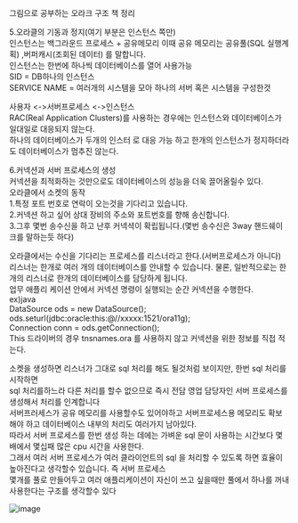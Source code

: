 그림으로 공부하는 오라크 구조 책 정리


5.오라클의 기동과 정지(여기 부분은 인스턴스 쪽만)  
인스턴스는 백그라운드 프로세스 + 공유메모리 이때 공유 메모리는 공유풀(SQL 실행계획) ,버퍼캐시(조회된 데이터) 를 말합니다.  
인스턴스는 한번에 하나씩 데이터베이스를 열어 사용가능  
SID = DB하나의 인스턴스  
SERVICE NAME = 여러개의 시스템을 모아 하나의 서버 혹은 시스템을 구성한것  

사용자 <->서버프로세스 <->인스턴스  
RAC(Real Application Clusters)를 사용하는 경우에는 인스턴스와 데이터베이스가 일대일로 대응되지 않는다.  
하나의 데이터베이스가 두개의 인스터 로 대응 가능 하고 한개의 인스턴스가 정지하더라도 데이터베이스가 멈추진 않는다.   

6.커넥션과 서버 프로세스의 생성  
커넥션을 최적화하는 것만으로도 데이터베이스의 성능을 더욱 끌어올릴수 있다.  
오라클에서 소켓의 동작  
1.특정 포트 번호로 연락이 오는것을 기다리고 있습니다.  
2.커넥션 하고 싶어 상대 장비의 주소와 포트번호를 향해 송신합니다.  
3.그후 몇번 송수신을 하고 난후 커넥셕이 확립됩니다.(몇번 송수신은 3way 핸드쉐이크를 말하는듯 하다)  

오라클에서는 수신을 기다리는 프로세스를 리스너라고 한다.(서버프로세스가 아니다)  
리스너는 한개로 여러 개의 데이터베이스를 안내할 수 있습니다. 물론, 일반적으로는 한개의 리스너로 한개의 데이터베이스를 담당하게 됩니다.  
업무 애플리 케이션 안에서 커넥션 명령이 실행되는 순간 커넥션을 수행한다.  
ex)java  
DataSource ods = new DataSource();  
ods.seturl(jdbc:oracle:this:@//xxxxx:1521/ora11g);  
Connection conn = ods.getConnection();  
This 드라이버의 경우 tnsnames.ora 를 사용하지 않고 커넥션을 위한 정보를 직접 적는다.  

소켓을 생성하면 리스너가 그대로 sql 처리를 해도 될것처럼 보이지만, 한번 sql 처리를 시작하면  
sql 처리를하느라 다른 처리를 할수 없으므로 즉시 전담 영업 담당자인 서버 프로세스를 생성해서 처리를 인계합니다  
서버프러세스가 공유 메모리를 사용할수도 있어야하고 서버프로세스용 메모리도 확보해야 하고 데이터베이스 내부의 처리도 여러가지 남아있다.  
따라서 서버 프로세스를 한번 생성 하는 데에는 가벼운  sql 문이 사용하는 시간보다 몇배에서 몇십패 많은 cpu 시간을 사용한다.  
그래서 여러 서버 프로세스가 여러 클라이언트의 sql 을 처리할 수 있도록 하면 효율이 높아진다고 생각할수 있습니다. 즉 서버 프로세스  
몇개를 풀로 만들어두고 여러 애플리케이션이 자신이 쓰고 싶을때만 풀에서 하나를 꺼내 사용한다는 구조를 생각할수 있다  


![image](https://user-images.githubusercontent.com/40969203/112471924-d9ee5300-8daf-11eb-8c99-8a3e1ca3ee55.png)

            
            
